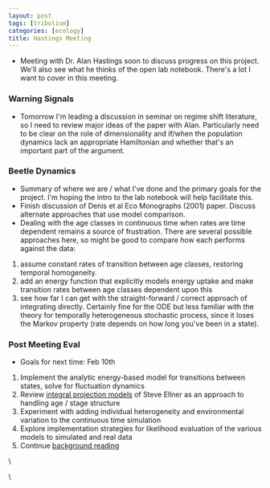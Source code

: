 ```yaml
---
layout: post
tags: [tribolium]
categories: [ecology]
title: Hastings Meeting
---
```







 








-   Meeting with Dr. Alan Hastings soon to discuss progress on this
    project. We'll also see what he thinks of the open lab notebook.
    There's a lot I want to cover in this meeting.

### Warning Signals

-   Tomorrow I'm leading a discussion in seminar on regime shift
    literature, so I need to review major ideas of the paper with Alan.
    Particularly need to be clear on the role of dimensionality and
    if/when the population dynamics lack an appropriate Hamiltonian and
    whether that's an important part of the argument.

### Beetle Dynamics

-   Summary of where we are / what I've done and the primary goals for
    the project. I'm hoping the intro to the lab notebook will help
    facilitate this.
-   Finish discussion of Denis et al Eco Monographs (2001) paper.
    Discuss alternate approaches that use model comparison.
-   Dealing with the age classes in continuous time when rates are time
    dependent remains a source of frustration. There are several
    possible approaches here, so might be good to compare how each
    performs against the data:

1.  assume constant rates of transition between age classes, restoring
    temporal homogeneity.
2.  add an energy function that explicitly models energy uptake and make
    transition rates between age classes dependent upon this
3.  see how far I can get with the straight-forward / correct approach
    of integrating directly. Certainly fine for the ODE but less
    familiar with the theory for temporally heterogeneous stochastic
    process, since it loses the Markov property (rate depends on how
    long you've been in a state).

### Post Meeting Eval

-   Goals for next time: Feb 10th

1.  Implement the analytic energy-based model for transitions between
    states, solve for fluctuation dynamics
2.  Review [integral projection
    models](http://www.eeb.cornell.edu/Ellner/pubs/EasterlingIntegral00.pdf "http://www.eeb.cornell.edu/Ellner/pubs/EasterlingIntegral00.pdf")
    of Steve Ellner as an approach to handling age / stage structure
3.  Experiment with adding individual heterogeneity and environmental
    variation to the continuous time simulation
4.  Explore implementation strategies for likelihood evaluation of the
    various models to simulated and real data
5.  Continue [background
    reading](http://www.mendeley.com/collections/972151/StochasticPopulationDynamics/ "http://www.mendeley.com/collections/972151/StochasticPopulationDynamics/")

\

\

